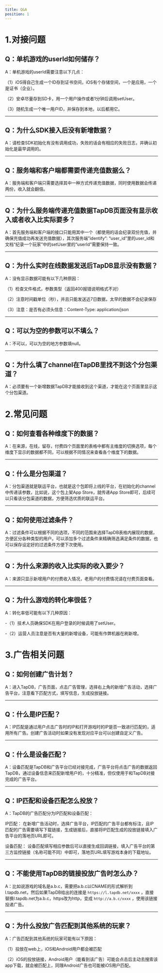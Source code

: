 ```yaml
---
title: Q&A
position: 1
---
```


# 1.对接问题

## Q：单机游戏的userId如何储存？

A：单机游戏的userId需要注意以下几点：

（1）iOS得自己生成一个ID存到证书空间，iOS有个存储空间，一个是应用，一个是证书（企业）。

（2）安卓尽量存到SD卡，用一个用户操作或者1分钟后调用setUser。

（3）随机生成一个唯一用户ID，并保存到本地，以后都用它。

------

## Q：为什么SDK接入后没有新增数据？

A：请检查SDK初始化有没有调用成功，失败的话会有相应的失败日志，并确认初始化是最早调用的。

------

## Q：服务端和客户端都需要传递充值数据么？

A：服务端和客户端只需要选择其中一种方式传递充值数据，同时使用数据会传递两份，收入就会翻倍。

------

## Q：为什么服务端传递充值数据TapDB页面没有显示收入或者收入比实际要多？

A：首先服务端和客户端的接口只能用其中一个（都使用的话会纪录双份充值，并确保充值成功再发送充值数据），其次服务端”identify”: “user_id”里的user_id和文档“纪录一个玩家”中的setUser里的“userId”需要保持一致。

------

## Q：为什么实时在线数据发送后TapDB显示没有数据？

A：没有显示数据可能有以下几种原因：

（1）检查文件格式，参数类型（返回400报错说明格式不对）

（2）注意时间戳单位（秒），并且只能发送近7日数据，太早的数据不会纪录保存

（3）注意：是否有必须头信息：Content-Type: application/json

------

## Q：可以为空的参数可以不填么？

A：不可以，可以为空的地方参数填null。

------

## Q：为什么填了channel在TapDB里找不到这个分包渠道？

A：必须要有一个新增数据TapDB才能接收到这个渠道，才能在这个页面里显示这个分包渠道。


# 2.常见问题

## Q：如何查看各种维度下的数据？

A：在来源，在线，留存，付费四个页面里的表格中都有主维度的切换选项，每个维度下显示的数据都不同，可以根据不同情况来查看各个维度下的数据。

------

## Q：什么是分包渠道？

A：分包渠道就是联运平台，也就是这个包即将上线的平台，在初始化的channel中传递该参数，比如说，这个包上架App Store，就传递App Store即可，后续可以只看该分包渠道的数据，方便筛选优质的联运平台。

------

## Q：如何使用过滤条件？

A：过滤条件可以根据不同的选项，不同的范围来选择TapDB表格内展现的数据，方便区分各种类型的用户。可以添加多个过滤条件来精确筛选满足条件的数据，也可以保存设定好的过滤条件方便下次使用。

------

## Q：为什么来源的收入比实际的收入要少？

A：来源只显示新增用户的付费收入情况，老用户的付费情况请在付费页面查看。

------

## Q：为什么游戏的转化率很低？

A：转化率低可能有以下几种原因：

-（1）技术人员确保SDK在用户登录的时候调用了setUser。
   
-（2）运营人员注意是否有大量的新增设备，可能有作弊机器在刷新增。


# 3.广告相关问题

## Q：如何创建广告计划？

A：进入TapDB，广告页面，点击广告管理，选择右上角的新增广告活动，选择广告平台，注意看下匹配方式，填写信息，生成投放链接。

------

## Q：什么是IP匹配？

A：IP匹配是通过用户点击广告时的IP和打开游戏时的IP是否一致进行匹配的，适用所有广告。创建广告活动时如果没有发现对应平台可以创建自定义广告。

------

## Q：什么是设备匹配？

A：设备匹配是TapDB和广告平台已经对接完成，广告平台将点击广告的数据返回TapDB，通过设备信息来匹配新增用户的，十分精准，但仅使用于和TapDB对接完成的广告平台。

------

## Q：IP匹配和设备匹配怎么投放？

A：TapDB的广告匹配分为IP匹配和设备匹配：

 IP匹配： 在新增广告活动时，选择广告平台，IP匹配的广告平台都有标注，且IP匹配的广告需要填写下载链接，生成链接后，直接将IP匹配生成的投放链接填入广告平台的落地页URL即可。
 
 设备匹配： 设备匹配填写相应参数后可以直接生成回调链接，填入广告平台的第三方监控链接（名称可能不同）中即可，落地页URL填写游戏本身的下载地址。
 
------

## Q：不能使用TapDB的链接投放广告时怎么办？

A：比如说游戏的域名是a.b.c，需要把a.b.c以CNAME的形式解析到l.tapdb.net，然后如果TapDB给出的连接是 `https://l.tapdb.net/xxxx` ，直接替换l.tapdb.net为a.b.c，https改为http，变成 `http://a.b.c/xxxx` ，使用该链接投递广告。

------

## Q：为什么投放广告匹配到其他系统的玩家？

A：广告匹配到其他系统的玩家可能有以下原因：

（1）投放在web上，iOS和Android用户都会被匹配

（2）iOS的投放链接，Android用户（能看到该广告）可能会点击后主动去搜索该app下载，就会被匹配上，同理Android广告也可能被iOS用户匹配。

